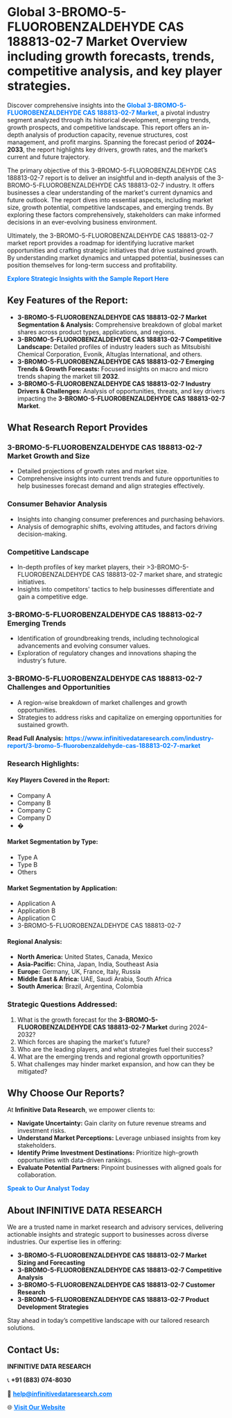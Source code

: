 <h1>Global 3-BROMO-5-FLUOROBENZALDEHYDE CAS 188813-02-7 Market Overview including growth forecasts, trends, competitive analysis, and key player strategies.</h1>
<p>
Discover comprehensive insights into the 
<a href="https://www.infinitivedataresearch.com/industry-report/3-bromo-5-fluorobenzaldehyde-cas-188813-02-7-market" rel="dofollow" style="color: #007BFF; text-decoration: none;"><strong>Global 3-BROMO-5-FLUOROBENZALDEHYDE CAS 188813-02-7 Market</strong></a>, a pivotal industry segment analyzed through its historical development, emerging trends, growth prospects, and competitive landscape. This report offers an in-depth analysis of production capacity, revenue structures, cost management, and profit margins. Spanning the forecast period of <strong>2024–2033</strong>, the report highlights key drivers, growth rates, and the market’s current and future trajectory.
</p>
<p>
The primary objective of this 3-BROMO-5-FLUOROBENZALDEHYDE CAS 188813-02-7 report is to deliver an insightful and in-depth analysis of the 3-BROMO-5-FLUOROBENZALDEHYDE CAS 188813-02-7 industry. It offers businesses a clear understanding of the market's current dynamics and future outlook. The report dives into essential aspects, including market size, growth potential, competitive landscapes, and emerging trends. By exploring these factors comprehensively, stakeholders can make informed decisions in an ever-evolving business environment.
</p>
<p>
Ultimately, the 3-BROMO-5-FLUOROBENZALDEHYDE CAS 188813-02-7 market report provides a roadmap for identifying lucrative market opportunities and crafting strategic initiatives that drive sustained growth. By understanding market dynamics and untapped potential, businesses can position themselves for long-term success and profitability.
</p>
<p>
<a href="https://www.infinitivedataresearch.com/request-sample/reportId=112537" style="color: #007BFF; text-decoration: none;"><strong>Explore Strategic Insights with the Sample Report Here</strong></a>
</p>

<h2>Key Features of the Report:</h2>
<ul>
<li><strong>3-BROMO-5-FLUOROBENZALDEHYDE CAS 188813-02-7 Market Segmentation & Analysis:</strong> Comprehensive breakdown of global market shares across product types, applications, and regions.</li>
<li><strong>3-BROMO-5-FLUOROBENZALDEHYDE CAS 188813-02-7 Competitive Landscape:</strong> Detailed profiles of industry leaders such as Mitsubishi Chemical Corporation, Evonik, Altuglas International, and others.</li>
<li><strong>3-BROMO-5-FLUOROBENZALDEHYDE CAS 188813-02-7 Emerging Trends & Growth Forecasts:</strong> Focused insights on macro and micro trends shaping the market till <strong>2032</strong>.</li>
<li><strong>3-BROMO-5-FLUOROBENZALDEHYDE CAS 188813-02-7 Industry Drivers & Challenges:</strong> Analysis of opportunities, threats, and key drivers impacting the <strong>3-BROMO-5-FLUOROBENZALDEHYDE CAS 188813-02-7 Market</strong>.</li>
</ul>

<h2>What Research Report Provides</h2>
<h3>3-BROMO-5-FLUOROBENZALDEHYDE CAS 188813-02-7 Market Growth and Size</h3>
<ul>
<li>Detailed projections of growth rates and market size.</li>
<li>Comprehensive insights into current trends and future opportunities to help businesses forecast demand and align strategies effectively.</li>
</ul>

<h3>Consumer Behavior Analysis</h3>
<ul>
<li>Insights into changing consumer preferences and purchasing behaviors.</li>
<li>Analysis of demographic shifts, evolving attitudes, and factors driving decision-making.</li>
</ul>

<h3>Competitive Landscape</h3>
<ul>
<li>In-depth profiles of key market players, their >3-BROMO-5-FLUOROBENZALDEHYDE CAS 188813-02-7 market share, and strategic initiatives.</li>
<li>Insights into competitors' tactics to help businesses differentiate and gain a competitive edge.</li>
</ul>

<h3>3-BROMO-5-FLUOROBENZALDEHYDE CAS 188813-02-7 Emerging Trends</h3>
<ul>
<li>Identification of groundbreaking trends, including technological advancements and evolving consumer values.</li>
<li>Exploration of regulatory changes and innovations shaping the industry's future.</li>
</ul>

<h3>3-BROMO-5-FLUOROBENZALDEHYDE CAS 188813-02-7 Challenges and Opportunities</h3>
<ul>
<li>A region-wise breakdown of market challenges and growth opportunities.</li>
<li>Strategies to address risks and capitalize on emerging opportunities for sustained growth.</li>
</ul>
<p><strong>Read Full Analysis:</strong> <a href="https://www.infinitivedataresearch.com/industry-report/3-bromo-5-fluorobenzaldehyde-cas-188813-02-7-market" rel="dofollow" style="color: #007BFF; text-decoration: none;"><strong>https://www.infinitivedataresearch.com/industry-report/3-bromo-5-fluorobenzaldehyde-cas-188813-02-7-market</strong></a></p>
<h3>Research Highlights:</h3>
<h4>Key Players Covered in the Report:</h4>
<ul><li>Company A</li><li>Company B</li><li>Company C</li><li>Company D</li><li>�</li></ul>
<h4>Market Segmentation by Type:</h4>
<ul><li>Type A</li><li>Type B</li><li>Others</li></ul>
<h4>Market Segmentation by Application:</h4>
<ul><li>Application A</li><li>Application B</li><li>Application C</li><li>3-BROMO-5-FLUOROBENZALDEHYDE CAS 188813-02-7</li></ul>

<h4>Regional Analysis:</h4>
<ul>
<li><strong>North America:</strong> United States, Canada, Mexico</li>
<li><strong>Asia-Pacific:</strong> China, Japan, India, Southeast Asia</li>
<li><strong>Europe:</strong> Germany, UK, France, Italy, Russia</li>
<li><strong>Middle East & Africa:</strong> UAE, Saudi Arabia, South Africa</li>
<li><strong>South America:</strong> Brazil, Argentina, Colombia</li>
</ul>

<h3>Strategic Questions Addressed:</h3>
<ol>
<li>What is the growth forecast for the <strong>3-BROMO-5-FLUOROBENZALDEHYDE CAS 188813-02-7 Market</strong> during 2024–2032?</li>
<li>Which forces are shaping the market's future?</li>
<li>Who are the leading players, and what strategies fuel their success?</li>
<li>What are the emerging trends and regional growth opportunities?</li>
<li>What challenges may hinder market expansion, and how can they be mitigated?</li>
</ol>

<h2>Why Choose Our Reports?</h2>
<p>At <strong>Infinitive Data Research</strong>, we empower clients to:</p>
<ul>
<li><strong>Navigate Uncertainty:</strong> Gain clarity on future revenue streams and investment risks.</li>
<li><strong>Understand Market Perceptions:</strong> Leverage unbiased insights from key stakeholders.</li>
<li><strong>Identify Prime Investment Destinations:</strong> Prioritize high-growth opportunities with data-driven rankings.</li>
<li><strong>Evaluate Potential Partners:</strong> Pinpoint businesses with aligned goals for collaboration.</li>
</ul>
<p><a href="https://www.infinitivedataresearch.com/industry-report/3-bromo-5-fluorobenzaldehyde-cas-188813-02-7-market" rel="dofollow" style="color: #007BFF; text-decoration: none;"><strong>Speak to Our Analyst Today</strong></a></p>

<h2>About INFINITIVE DATA RESEARCH</h2>
<p>We are a trusted name in market research and advisory services, delivering actionable insights and strategic support to businesses across diverse industries. Our expertise lies in offering:</p>
<ul>
<li><strong>3-BROMO-5-FLUOROBENZALDEHYDE CAS 188813-02-7 Market Sizing and Forecasting</strong></li>
<li><strong>3-BROMO-5-FLUOROBENZALDEHYDE CAS 188813-02-7 Competitive Analysis</strong></li>
<li><strong>3-BROMO-5-FLUOROBENZALDEHYDE CAS 188813-02-7 Customer Research</strong></li>
<li><strong>3-BROMO-5-FLUOROBENZALDEHYDE CAS 188813-02-7 Product Development Strategies</strong></li>
</ul>
<p>Stay ahead in today’s competitive landscape with our tailored research solutions.</p>

<h2>Contact Us:</h2>
<p><strong>INFINITIVE DATA RESEARCH</strong></p>
<p>📞 <strong>+91 (883) 074-8030</strong></p>
<p>📧 <strong><a href="mailto:help@infinitivedataresearch.com" style="color: #007BFF;">help@infinitivedataresearch.com</a></strong></p>
<p>🌐 <strong><a href="https://www.infinitivedataresearch.com" rel="dofollow" style="color: #007BFF;">Visit Our Website</a></strong></p>